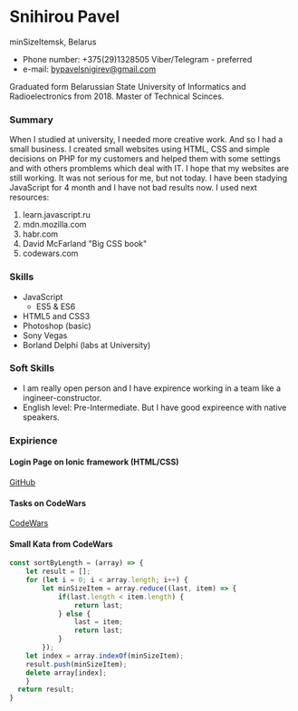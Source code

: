 # Snihirou Pavel
minSizeItemsk, Belarus
 * Phone number: +375(29)1328505 Viber/Telegram - preferred
 * e-mail: bypavelsnigirev@gmail.com

Graduated form Belarussian State University of Informatics and Radioelectronics from 2018. 
Master of Technical Scinces.
### Summary 
When I studied at university, I needed more creative work. And so I had a small business. I created small websites using HTML, CSS and simple decisions on PHP for my customers and helped them with some settings and with others promblems which deal with IT. I hope that my websites are still working.
It was not serious for me, but not today. I have been stadying JavaScript for 4 month and I have not bad results now. I used next resources:
1. learn.javascript.ru
2. mdn.mozilla.com
3. habr.com
4. David McFarland "Big CSS book"
5. codewars.com
### Skills 
- JavaScript
    - ES5 & ES6
- HTML5 and CSS3
- Photoshop (basic)
- Sony Vegas
- Borland Delphi (labs at University)

### Soft Skills
- I am really open person and I have expirence working in a team like a ingineer-constructor.
- English level: Pre-Intermediate. But I have good expireence with native speakers.
### Expirience
#### Login Page on Ionic framework (HTML/CSS)
[GitHub](https://github.com/greatorangejuice/ionic-page/tree/master/src/app/home)
#### Tasks on CodeWars
[CodeWars](https://www.codewars.com/users/greatorangejuice/completed_solutions)
#### Small Kata from CodeWars
```javascript
const sortByLength = (array) => {
    let result = [];
    for (let i = 0; i < array.length; i++) {
        let minSizeItem = array.reduce((last, item) => {
            if(last.length < item.length) {
                return last;
            } else {
                last = item;
                return last;
            }
        });
    let index = array.indexOf(minSizeItem);
    result.push(minSizeItem);
    delete array[index];
    }
  return result;
}
```